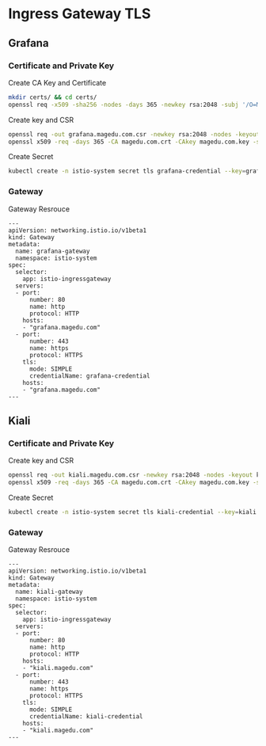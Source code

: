 # Ingress Gateway TLS

## Grafana

### Certificate and Private Key 

Create CA Key and Certificate
```bash
mkdir certs/ && cd certs/
openssl req -x509 -sha256 -nodes -days 365 -newkey rsa:2048 -subj '/O=MageEdu Inc./CN=magedu.com' -keyout magedu.com.key -out magedu.com.crt
```

Create key and CSR
```bash
openssl req -out grafana.magedu.com.csr -newkey rsa:2048 -nodes -keyout grafana.magedu.com.key -subj "/CN=grafana.magedu.com/O=grafana organization"
openssl x509 -req -days 365 -CA magedu.com.crt -CAkey magedu.com.key -set_serial 0 -in grafana.magedu.com.csr -out grafana.magedu.com.crt
```

Create Secret
```bash
kubectl create -n istio-system secret tls grafana-credential --key=grafana.magedu.com.key --cert=grafana.magedu.com.crt
```

### Gateway
Gateway Resrouce

```
---
apiVersion: networking.istio.io/v1beta1
kind: Gateway
metadata:
  name: grafana-gateway
  namespace: istio-system
spec:
  selector:
    app: istio-ingressgateway
  servers:
  - port:
      number: 80
      name: http
      protocol: HTTP
    hosts:
    - "grafana.magedu.com"
  - port:
      number: 443
      name: https
      protocol: HTTPS
    tls:
      mode: SIMPLE
      credentialName: grafana-credential
    hosts:
    - "grafana.magedu.com"
---
```


## Kiali

### Certificate and Private Key 

Create key and CSR
```bash
openssl req -out kiali.magedu.com.csr -newkey rsa:2048 -nodes -keyout kiali.magedu.com.key -subj "/CN=kiali.magedu.com/O=kiali organization"
openssl x509 -req -days 365 -CA magedu.com.crt -CAkey magedu.com.key -set_serial 0 -in kiali.magedu.com.csr -out kiali.magedu.com.crt
```

Create Secret
```bash
kubectl create -n istio-system secret tls kiali-credential --key=kiali.magedu.com.key --cert=kiali.magedu.com.crt
```

### Gateway
Gateway Resrouce

```
---
apiVersion: networking.istio.io/v1beta1
kind: Gateway
metadata:
  name: kiali-gateway
  namespace: istio-system
spec:
  selector:
    app: istio-ingressgateway
  servers:
  - port:
      number: 80
      name: http
      protocol: HTTP
    hosts:
    - "kiali.magedu.com"
  - port:
      number: 443
      name: https
      protocol: HTTPS
    tls:
      mode: SIMPLE
      credentialName: kiali-credential
    hosts:
    - "kiali.magedu.com"
---
```
